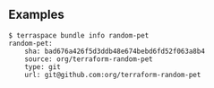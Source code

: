## Examples

    $ terraspace bundle info random-pet
    random-pet:
        sha: bad676a426f5d3ddb48e674bebd6fd52f063a8b4
        source: org/terraform-random-pet
        type: git
        url: git@github.com:org/terraform-random-pet